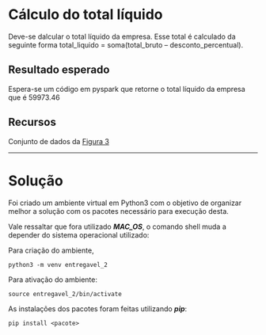 # Cálculo do total líquido

Deve-se dalcular o total líquido da empresa. Esse total é calculado da seguinte forma total_liquido = soma(total_bruto – desconto_percentual). 

## Resultado esperado

Espera-se um código em pyspark que retorne o total líquido da empresa que é 59973.46

## Recursos 

Conjunto de dados da <a href="https://drive.google.com/file/d/1vekbII5FYAB57mMTwU9I64XRCATD_XqF/view?usp=sharing">Figura 3</a>

---
 # Solução

 Foi criado um ambiente virtual em Python3 com o objetivo de organizar melhor a solução com os pacotes necessário para execução desta. 

Vale ressaltar que fora utilizado ***MAC_OS***, o comando shell muda a depender do sistema operacional utilizado:

Para criação do ambiente, 

```console
python3 -m venv entregavel_2
```
Para ativação do ambiente:

```console
source entregavel_2/bin/activate
```

As instalações dos pacotes foram feitas utilizando ***pip***:

```console
pip install <pacote>
```


